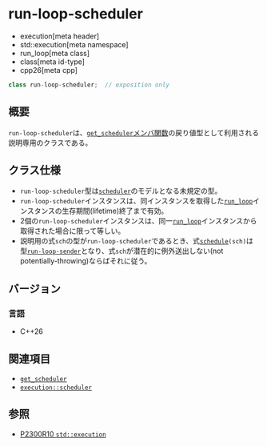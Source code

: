 # run-loop-scheduler
* execution[meta header]
* std::execution[meta namespace]
* run_loop[meta class]
* class[meta id-type]
* cpp26[meta cpp]

```cpp
class run-loop-scheduler;  // exposition only
```

## 概要
`run-loop-scheduler`は、[`get_scheduler`メンバ関数](get_scheduler.md)の戻り値型として利用される説明専用のクラスである。


## クラス仕様
- `run-loop-scheduler`型は[`scheduler`](../scheduler.md)のモデルとなる未規定の型。
- `run-loop-scheduler`インスタンスは、同インスタンスを取得した[`run_loop`](../run_loop.md)インスタンスの生存期間(lifetime)終了まで有効。
- 2個の`run-loop-scheduler`インスタンスは、同一[`run_loop`](../run_loop.md)インスタンスから取得された場合に限って等しい。
- 説明用の式`sch`の型が`run-loop-scheduler`であるとき、式[`schedule`](../schedule.md)`(sch)`は型[`run-loop-sender`](run-loop-sender.md)となり、式`sch`が潜在的に例外送出しない(not potentially-throwing)ならばそれに従う。


## バージョン
### 言語
- C++26


## 関連項目
- [`get_scheduler`](get_scheduler.md)
- [`execution::scheduler`](../scheduler.md)


## 参照
- [P2300R10 `std::execution`](https://www.open-std.org/jtc1/sc22/wg21/docs/papers/2024/p2300r10.html)
